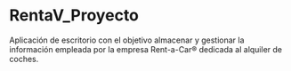 # RentaV_Proyecto
Aplicación de escritorio con el objetivo almacenar y gestionar la información empleada por la empresa Rent-a-Car® dedicada al alquiler de coches.
